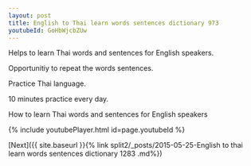 ```yaml
---
layout: post
title: English to Thai learn words sentences dictionary 973 
youtubeId: GoHbWjcbZUw
---
```

 
 
Helps to learn Thai words and sentences for English speakers.

Opportunitiy to repeat the words sentences. 

Practice Thai language. 
 
10 minutes practice every day. 
 
How to learn Thai words and sentences for English speakers 
 
{% include youtubePlayer.html id=page.youtubeId %}
 
 
[Next]({{ site.baseurl }}{% link  split2/_posts/2015-05-25-English to thai learn words sentences dictionary 1283 .md%})
 
